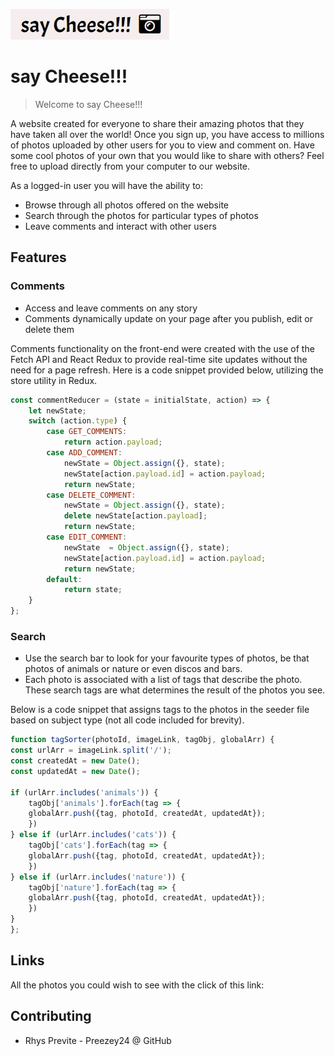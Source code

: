 ![Project Logo](./miscellaneous/images/say-cheese.JPG) 

# say Cheese!!!

>Welcome to say Cheese!!! 

A website created for everyone to share their amazing photos that they have taken all over the world! Once you sign up, you have access to millions of photos uploaded by other users for you to view and comment on. Have some cool photos of your own that you would like to share with others? Feel free to upload directly from your computer to our website.

As a logged-in user you will have the ability to: 
* Browse through all photos offered on the website
* Search through the photos for particular types of photos
* Leave comments and interact with other users 

## Features 

### Comments 

* Access and leave comments on any story
* Comments dynamically update on your page after you publish, edit or delete them

Comments functionality on the front-end were created with the use of the Fetch API and React Redux to provide real-time site updates without the need for a page refresh.
Here is a code snippet provided below, utilizing the store utility in Redux. 

```js
const commentReducer = (state = initialState, action) => {
    let newState; 
    switch (action.type) {
        case GET_COMMENTS:
            return action.payload; 
        case ADD_COMMENT: 
            newState = Object.assign({}, state); 
            newState[action.payload.id] = action.payload; 
            return newState;   
        case DELETE_COMMENT: 
            newState = Object.assign({}, state);
            delete newState[action.payload]; 
            return newState; 
        case EDIT_COMMENT: 
            newState  = Object.assign({}, state);
            newState[action.payload.id] = action.payload;
            return newState; 
        default: 
            return state; 
    }
};
```

### Search 

* Use the search bar to look for your favourite types of photos, be that photos of animals or nature or even discos and bars.
* Each photo is associated with a list of tags that describe the photo. These search tags are what determines the result of the photos you see.

Below is a code snippet that assigns tags to the photos in the seeder file based on subject type (not all code included for brevity). 

```js 
function tagSorter(photoId, imageLink, tagObj, globalArr) {
const urlArr = imageLink.split('/');
const createdAt = new Date(); 
const updatedAt = new Date(); 

if (urlArr.includes('animals')) {
    tagObj['animals'].forEach(tag => {
    globalArr.push({tag, photoId, createdAt, updatedAt});
    }) 
} else if (urlArr.includes('cats')) {
    tagObj['cats'].forEach(tag => {
    globalArr.push({tag, photoId, createdAt, updatedAt});
    })  
} else if (urlArr.includes('nature')) {
    tagObj['nature'].forEach(tag => {
    globalArr.push({tag, photoId, createdAt, updatedAt});
    })  
} 
};
```

## Links 

All the photos you could wish to see with the click of this link: 


## Contributing 

* Rhys Previte - Preezey24 @ GitHub  
